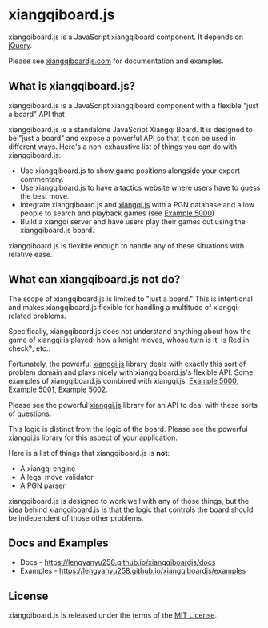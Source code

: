 # xiangqiboard.js

xiangqiboard.js is a JavaScript xiangqiboard component. It depends on [jQuery].

Please see [xiangqiboardjs.com] for documentation and examples.

## What is xiangqiboard.js?

xiangqiboard.js is a JavaScript xiangqiboard component with a flexible "just a
board" API that

xiangqiboard.js is a standalone JavaScript Xiangqi Board. It is designed to be "just
a board" and expose a powerful API so that it can be used in different ways.
Here's a non-exhaustive list of things you can do with xiangqiboard.js:

- Use xiangqiboard.js to show game positions alongside your expert commentary.
- Use xiangqiboard.js to have a tactics website where users have to guess the best
  move.
- Integrate xiangqiboard.js and [xiangqi.js] with a PGN database and allow people to
  search and playback games (see [Example 5000])
- Build a xiangqi server and have users play their games out using the
  xiangqiboard.js board.

xiangqiboard.js is flexible enough to handle any of these situations with relative
ease.

## What can xiangqiboard.js **not** do?

The scope of xiangqiboard.js is limited to "just a board." This is intentional and
makes xiangqiboard.js flexible for handling a multitude of xiangqi-related problems.

Specifically, xiangqiboard.js does not understand anything about how the game of
xiangqi is played: how a knight moves, whose turn is it, is Red in check?, etc..

Fortunately, the powerful [xiangqi.js] library deals with exactly this sort of
problem domain and plays nicely with xiangqiboard.js's flexible API. Some examples
of xiangqiboard.js combined with xiangqi.js: [Example 5000], [Example 5001], [Example 5002].

Please see the powerful [xiangqi.js] library for an API to deal with these sorts
of questions.


This logic is distinct from the logic of the board. Please see the powerful
[xiangqi.js] library for this aspect of your application.



Here is a list of things that xiangqiboard.js is **not**:

- A xiangqi engine
- A legal move validator
- A PGN parser

xiangqiboard.js is designed to work well with any of those things, but the idea
behind xiangqiboard.js is that the logic that controls the board should be
independent of those other problems.

## Docs and Examples

- Docs - <https://lengyanyu258.github.io/xiangqiboardjs/docs>
- Examples - <https://lengyanyu258.github.io/xiangqiboardjs/examples>

## License

xiangqiboard.js is released under the terms of the [MIT License].

[jQuery]:https://jquery.com/
[xiangqiboardjs.com]:https://lengyanyu258.github.io/xiangqiboardjs/index.html
[xiangqi.js]:https://github.com/lengyanyu258/xiangqi.js
[Example 5000]:https://lengyanyu258.github.io/xiangqiboardjs/examples#5000
[Example 5001]:https://lengyanyu258.github.io/xiangqiboardjs/examples#5001
[Example 5002]:https://lengyanyu258.github.io/xiangqiboardjs/examples#5002
[MIT License]:LICENSE.md
